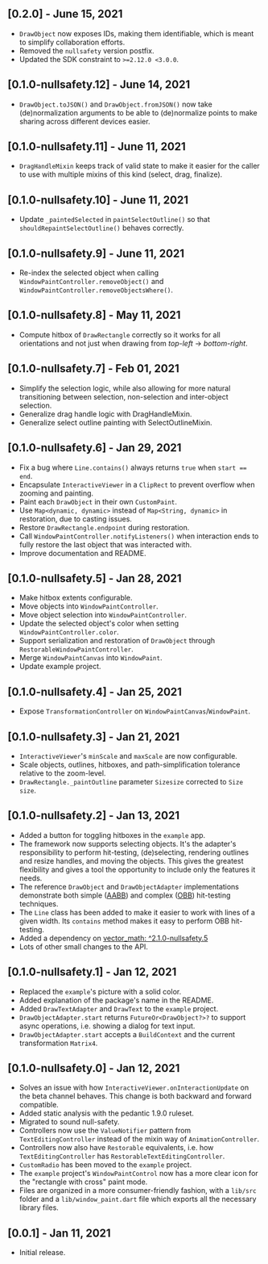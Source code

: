 ## [0.2.0] - June 15, 2021

* `DrawObject` now exposes IDs, making them identifiable, which is meant to simplify collaboration efforts.
* Removed the `nullsafety` version postfix.
* Updated the SDK constraint to `>=2.12.0 <3.0.0`.

## [0.1.0-nullsafety.12] - June 14, 2021

* `DrawObject.toJSON()` and `DrawObject.fromJSON()` now take (de)normalization arguments to be able to
(de)normalize points to make sharing across different devices easier.

## [0.1.0-nullsafety.11] - June 11, 2021

* `DragHandleMixin` keeps track of valid state to make it easier for the caller to use with multiple mixins of this kind (select, drag, finalize).

## [0.1.0-nullsafety.10] - June 11, 2021

* Update `_paintedSelected` in `paintSelectOutline()` so that `shouldRepaintSelectOutline()` behaves correctly.

## [0.1.0-nullsafety.9] - June 11, 2021

* Re-index the selected object when calling `WindowPaintController.removeObject()` and `WindowPaintController.removeObjectsWhere()`.

## [0.1.0-nullsafety.8] - May 11, 2021

* Compute hitbox of `DrawRectangle` correctly so it works for all orientations and not just when drawing from *top-left* -> *bottom-right*.

## [0.1.0-nullsafety.7] - Feb 01, 2021

* Simplify the selection logic, while also allowing for more natural transitioning between selection, non-selection and inter-object selection.
* Generalize drag handle logic with DragHandleMixin.
* Generalize select outline painting with SelectOutlineMixin.

## [0.1.0-nullsafety.6] - Jan 29, 2021

* Fix a bug where `Line.contains()` always returns `true` when `start == end`.
* Encapsulate `InteractiveViewer` in a `ClipRect` to prevent overflow when zooming and painting.
* Paint each `DrawObject` in their own `CustomPaint`.
* Use `Map<dynamic, dynamic>` instead of `Map<String, dynamic>` in restoration, due to casting issues.
* Restore `DrawRectangle.endpoint` during restoration.
* Call `WindowPaintController.notifyListeners()` when interaction ends to fully restore the last object that was interacted with.
* Improve documentation and README.

## [0.1.0-nullsafety.5] - Jan 28, 2021

* Make hitbox extents configurable.
* Move objects into `WindowPaintController`.
* Move object selection into `WindowPaintController`.
* Update the selected object's color when setting `WindowPaintController.color`.
* Support serialization and restoration of `DrawObject` through `RestorableWindowPaintController`.
* Merge `WindowPaintCanvas` into `WindowPaint`.
* Update example project.

## [0.1.0-nullsafety.4] - Jan 25, 2021

* Expose `TransformationController` on `WindowPaintCanvas`/`WindowPaint`.

## [0.1.0-nullsafety.3] - Jan 21, 2021

* `InteractiveViewer`'s `minScale` and `maxScale` are now configurable.
* Scale objects, outlines, hitboxes, and path-simplification tolerance relative to the zoom-level.
* `DrawRectangle._paintOutline` parameter `Sizesize` corrected to `Size size`.

## [0.1.0-nullsafety.2] - Jan 13, 2021

* Added a button for toggling hitboxes in the `example` app.
* The framework now supports selecting objects. It's the adapter's
  responsibility to perform hit-testing, (de)selecting, rendering
  outlines and resize handles, and moving the objects. This gives
  the greatest flexibility and gives a tool the opportunity to
  include only the features it needs.
* The reference `DrawObject` and `DrawObjectAdapter` implementations
  demonstrate both simple ([AABB](https://en.wikipedia.org/wiki/Bounding_volume#Common_types))
  and complex ([OBB](https://en.wikipedia.org/wiki/Bounding_volume#Common_types)) 
  hit-testing techniques.
* The `Line` class has been added to make it easier to work with
  lines of a given width. Its `contains` method makes it easy to
  perform OBB hit-testing.
* Added a dependency on [vector_math: ^2.1.0-nullsafety.5](https://pub.dev/packages/vector_math/versions/2.1.0-nullsafety.5)
* Lots of other small changes to the API.

## [0.1.0-nullsafety.1] - Jan 12, 2021

* Replaced the `example`'s picture with a solid color.
* Added explanation of the package's name in the README.
* Added `DrawTextAdapter` and `DrawText` to the `example` project.
* `DrawObjectAdapter.start` returns `FutureOr<DrawObject?>?` to support async operations, i.e. showing a dialog for text input.
* `DrawObjectAdapter.start` accepts a `BuildContext` and the current transformation `Matrix4`.

## [0.1.0-nullsafety.0] - Jan 12, 2021

* Solves an issue with how `InteractiveViewer.onInteractionUpdate` on the beta channel behaves. This change is both backward and forward compatible.
* Added static analysis with the pedantic 1.9.0 ruleset.
* Migrated to sound null-safety.
* Controllers now use the `ValueNotifier` pattern from `TextEditingController` instead of the mixin way of `AnimationController`.
* Controllers now also have `Restorable` equivalents, i.e. how `TextEditingController` has `RestorableTextEditingController`.
* `CustomRadio` has been moved to the `example` project.
* The `example` project's `WindowPaintControl` now has a more clear icon for the "rectangle with cross" paint mode.
* Files are organized in a more consumer-friendly fashion, with a `lib/src` folder and a `lib/window_paint.dart` file which exports all the necessary library files.

## [0.0.1] - Jan 11, 2021

* Initial release.
